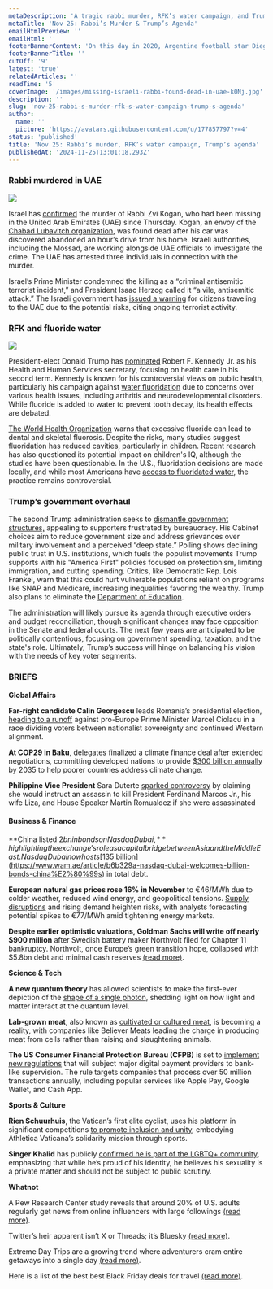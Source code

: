 ```yaml
---
metaDescription: 'A tragic rabbi murder, RFK’s water campaign, and Trump’s evolving agenda make headlines on Nov 25.'
metaTitle: 'Nov 25: Rabbi’s Murder & Trump’s Agenda'
emailHtmlPreview: ''
emailHtml: ''
footerBannerContent: 'On this day in 2020, Argentine football star Diego Maradona, considered one of the greatest footballers of all time, died at age 60.'
footerBannerTitle: ''
cutOff: '9'
latest: 'true'
relatedArticles: ''
readTime: '5'
coverImage: '/images/missing-israeli-rabbi-found-dead-in-uae-k0Nj.jpg'
description: ''
slug: 'nov-25-rabbi-s-murder-rfk-s-water-campaign-trump-s-agenda'
author:
  name: ''
  picture: 'https://avatars.githubusercontent.com/u/177857797?v=4'
status: 'published'
title: 'Nov 25: Rabbi’s murder, RFK’s water campaign, Trump’s agenda'
publishedAt: '2024-11-25T13:01:18.293Z'
---
```


### Rabbi murdered in UAE

![](/images/missing-israeli-rabbi-found-dead-in-uae-c3OD.jpg)

Israel has [confirmed](https://www.bbc.com/news/articles/cwy4j5j7503o) the murder of Rabbi Zvi Kogan, who had been missing in the United Arab Emirates (UAE) since Thursday. Kogan, an envoy of the [Chabad Lubavitch organization](https://www.lubavitch.com/emissary-murdered-in-cold-blood/), was found dead after his car was discovered abandoned an hour’s drive from his home. Israeli authorities, including the Mossad, are working alongside UAE officials to investigate the crime. The UAE has arrested three individuals in connection with the murder.

Israel’s Prime Minister condemned the killing as a “criminal antisemitic terrorist incident,” and President Isaac Herzog called it “a vile, antisemitic attack.” The Israeli government has [issued a warning](https://www.timesofisrael.com/liveblog_entry/israel-reiterates-warning-against-nonessential-travel-to-uae-after-death-of-rabbi/) for citizens traveling to the UAE due to the potential risks, citing ongoing terrorist activity.

### RFK and fluoride water

![](/images/rfk-has-some-interesting-and-weird-ideas-on-how-to-deal-with-health-policies.-kxMz.jpg)

President-elect Donald Trump has [nominated](https://edition.cnn.com/2024/11/14/politics/robert-f-kennedy-donald-trump-hhs/index.html) Robert F. Kennedy Jr. as his Health and Human Services secretary, focusing on health care in his second term. Kennedy is known for his controversial views on public health, particularly his campaign against [water fluoridation](https://edition.cnn.com/2024/11/23/health/fluoride-drinking-water-dg/index.html) due to concerns over various health issues, including arthritis and neurodevelopmental disorders. While fluoride is added to water to prevent tooth decay, its health effects are debated.

[The World Health Organization](https://www.who.int/docs/default-source/wash-documents/wash-chemicals/fluoride-background-document.pdf) warns that excessive fluoride can lead to dental and skeletal fluorosis. Despite the risks, many studies suggest fluoridation has reduced cavities, particularly in children. Recent research has also questioned its potential impact on children's IQ, although the studies have been questionable. In the U.S., fluoridation decisions are made locally, and while most Americans have [access to fluoridated water](https://www.cdc.gov/fluoridation/php/statistics/index.html), the practice remains controversial.

### Trump’s government overhaul

The second Trump administration seeks to [dismantle government structures,](https://eu.usatoday.com/story/news/politics/elections/2024/11/24/trump-vow-to-blowtorch-disrupt-government-finds-appeal-with-americans/76407415007/) appealing to supporters frustrated by bureaucracy. His Cabinet choices aim to reduce government size and address grievances over military involvement and a perceived “deep state.” Polling shows declining public trust in U.S. institutions, which fuels the populist movements Trump supports with his "America First" policies focused on protectionism, limiting immigration, and cutting spending. Critics, like Democratic Rep. Lois Frankel, warn that this could hurt vulnerable populations reliant on programs like SNAP and Medicare, increasing inequalities favoring the wealthy. Trump also plans to eliminate the [Department of Education](https://fortune.com/2024/11/20/trump-dismantle-education-department-what-that-would-mean/).

The administration will likely pursue its agenda through executive orders and budget reconciliation, though significant changes may face opposition in the Senate and federal courts. The next few years are anticipated to be politically contentious, focusing on government spending, taxation, and the state's role. Ultimately, Trump’s success will hinge on balancing his vision with the needs of key voter segments.

### BRIEFS

**Global Affairs**

**Far-right candidate Calin Georgescu** leads Romania’s presidential election, [heading to a runoff](https://www.bbc.com/news/articles/c9dlw5pq967o) against pro-Europe Prime Minister Marcel Ciolacu in a race dividing voters between nationalist sovereignty and continued Western alignment.

**At COP29 in Baku**, delegates finalized a climate finance deal after extended negotiations, committing developed nations to provide [$300 billion annually](https://www.dw.com/en/cop29-world-agrees-to-300bn-deal-for-developing-countries/a-70865529) by 2035 to help poorer countries address climate change.

**Philippine Vice President** Sara Duterte [sparked controversy](https://edition.cnn.com/2024/11/23/asia/philippines-duterte-marcos-intl-hnk/index.html) by claiming she would instruct an assassin to kill President Ferdinand Marcos Jr., his wife Liza, and House Speaker Martin Romualdez if she were assassinated

#### Business & Finance

**China listed $2bn in bonds on Nasdaq Dubai,** highlighting the exchange's role as a capital bridge between Asia and the Middle East. Nasdaq Dubai now hosts [$135 billion](https://www.wam.ae/article/b6b329a-nasdaq-dubai-welcomes-billion-bonds-china%E2%80%99s) in total debt.

**European natural gas prices rose 16% in November** to €46/MWh due to colder weather, reduced wind energy, and geopolitical tensions. [Supply disruptions](https://www.euronews.com/business/2024/11/22/why-have-european-natural-gas-prices-soared-to-more-than-1-year-highs) and rising demand heighten risks, with analysts forecasting potential spikes to €77/MWh amid tightening energy markets.

**Despite earlier optimistic valuations, Goldman Sachs will write off nearly $900 million** after Swedish battery maker Northvolt filed for Chapter 11 bankruptcy. Northvolt, once Europe’s green transition hope, collapsed with $5.8bn debt and minimal cash reserves [(read more)](https://www-ft-com.ezproxy.depaul.edu/content/22df8cf6-d224-4ce8-8d73-a5e3f995fc2c).

**Science & Tech**

**A new quantum theory** has allowed scientists to make the first-ever depiction of the [shape of a single photon](https://cosmosmagazine.com/science/physics/photon-shape-light-matter/#:~:text=A%20new%20quantum%20theory%20explaining,single%20light%20particle%2C%20a%20photon.), shedding light on how light and matter interact at the quantum level.

**Lab-grown meat**, also known as [cultivated or cultured meat](https://projects.apnews.com/features/2023/the-protein-problem/lab-grown-cultivated-meat/index.html), is becoming a reality, with companies like Believer Meats leading the charge in producing meat from cells rather than raising and slaughtering animals.

**The US Consumer Financial Protection Bureau (CFPB)** is set to [implement new regulations](https://www.theverge.com/2024/11/21/24302322/apple-pay-cash-app-paypal-regulated-banks-cfpb) that will subject major digital payment providers to bank-like supervision. The rule targets companies that process over 50 million transactions annually, including popular services like Apple Pay, Google Wallet, and Cash App.

**Sports & Culture**

**Rien Schuurhuis**, the Vatican’s first elite cyclist, uses his platform in significant competitions [to promote inclusion and unity](https://edition.cnn.com/2024/11/20/sport/rien-schuurhuis-vatican-cycling-spt-intl/index.html), embodying Athletica Vaticana’s solidarity mission through sports.

**Singer Khalid** has publicly [confirmed he is part of the LGBTQ+ community](https://eu.usatoday.com/story/entertainment/celebrities/2024/11/22/khalid-comes-out-as-gay/76511870007/#:~:text=Khalid%20is%20speaking%20out%20about,there%20yall%20go.), emphasizing that while he’s proud of his identity, he believes his sexuality is a private matter and should not be subject to public scrutiny.

**Whatnot**

A Pew Research Center study reveals that around 20% of U.S. adults regularly get news from online influencers with large followings [(read more)](https://www.wired.com/story/news-influencers-traditional-media/).

Twitter’s heir apparent isn’t X or Threads; it’s Bluesky [(read more)](https://www.theverge.com/2024/11/23/24303502/bluesky-next-twitter-threads-x).

Extreme Day Trips are a growing trend where adventurers cram entire getaways into a single day [(read more)](https://www.thrillist.com/travel/nation/extreme-day-trip-what-is-it).

Here is a list of the best best Black Friday deals for travel [(read more)](https://www.thrillist.com/news/nation/best-black-friday-travel-deals-hotels-flights-cruises).